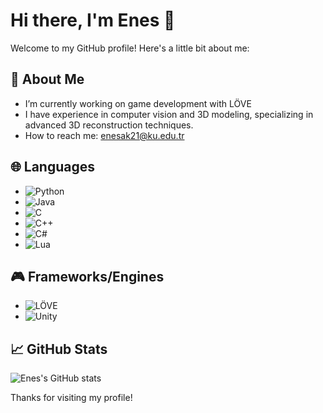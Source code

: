 # Hi there, I'm Enes 👋

Welcome to my GitHub profile! Here's a little bit about me:

## 🚀 About Me
- I’m currently working on game development with LÖVE
- I have experience in computer vision and 3D modeling, specializing in advanced 3D reconstruction techniques.
- How to reach me: enesak21@ku.edu.tr

## 🌐 Languages
- ![Python](https://img.shields.io/badge/Python-3776AB?style=for-the-badge&logo=python&logoColor=white)
- ![Java](https://img.shields.io/badge/Java-007396?style=for-the-badge&logo=java&logoColor=white)
- ![C](https://img.shields.io/badge/C-00599C?style=for-the-badge&logo=c&logoColor=white)
- ![C++](https://img.shields.io/badge/C++-00599C?style=for-the-badge&logo=cplusplus&logoColor=white)
- ![C#](https://img.shields.io/badge/C%23-239120?style=for-the-badge&logo=csharp&logoColor=white)
- ![Lua](https://img.shields.io/badge/Lua-2C2D72?style=for-the-badge&logo=lua&logoColor=white)

## 🎮 Frameworks/Engines
- ![LÖVE](https://img.shields.io/badge/LÖVE-EA326E?style=for-the-badge&logo=love&logoColor=white)
- ![Unity](https://img.shields.io/badge/Unity-FFFFFF?style=for-the-badge&logo=unity&logoColor=black)

## 📈 GitHub Stats
![Enes's GitHub stats](https://github-readme-stats.vercel.app/api?username=enesak21&show_icons=true&count_private=true&theme=radical)


Thanks for visiting my profile!

